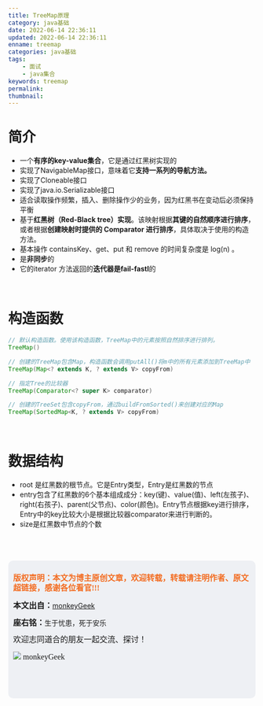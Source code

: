 ```yaml
---
title: TreeMap原理
category: java基础
date: 2022-06-14 22:36:11
updated: 2022-06-14 22:36:11
enname: treemap
categories: java基础
tags:
	- 面试
	- java集合
keywords: treemap
permalink:
thumbnail:
---
```


# 简介

- 一个**有序的key-value集合**，它是通过红黑树实现的<!--more-->
- 实现了NavigableMap接口，意味着它**支持一系列的导航方法。**
- 实现了Cloneable接口
- 实现了java.io.Serializable接口
- 适合读取操作频繁，插入、删除操作少的业务，因为红黑书在变动后必须保持平衡
- 基于**红黑树（Red-Black tree）实现**。该映射根据**其键的自然顺序进行排序**，或者根据**创建映射时提供的 Comparator 进行排序**，具体取决于使用的构造方法。
- 基本操作 containsKey、get、put 和 remove 的时间复杂度是 log(n) 。
- 是**非同步**的
- 它的iterator 方法返回的**迭代器是fail-fastl**的



</br>

# 构造函数

```java
// 默认构造函数。使用该构造函数，TreeMap中的元素按照自然排序进行排列。
TreeMap()

// 创建的TreeMap包含Map，构造函数会调用putAll()将m中的所有元素添加到TreeMap中
TreeMap(Map<? extends K, ? extends V> copyFrom)

// 指定Tree的比较器
TreeMap(Comparator<? super K> comparator)

// 创建的TreeSet包含copyFrom，通过buildFromSorted()来创建对应的Map
TreeMap(SortedMap<K, ? extends V> copyFrom)
```



</br>

# 数据结构

- root 是红黑数的根节点。它是Entry类型，Entry是红黑数的节点
- entry包含了红黑数的6个基本组成成分：key(键)、value(值)、left(左孩子)、right(右孩子)、parent(父节点)、color(颜色)。Entry节点根据key进行排序，Entry中的key比较大小是根据比较器comparator来进行判断的。
- size是红黑数中节点的个数



</br>

</br>

</br>

<script>
var _hmt = _hmt || [];
(function() {
  var hm = document.createElement("script");
  hm.src = "https://hm.baidu.com/hm.js?2f798e6b269c8a40f12bef25d7f1876d";
  var s = document.getElementsByTagName("script")[0]; 
  s.parentNode.insertBefore(hm, s);
})();
</script>

<div style="height:260px; background-color:rgb(238,240,244); padding:10px;border-radius:10px;">
    <p style="color:#f36c21;font:bold 16px/20px 'kaiTi';">
      版权声明：本文为博主原创文章，欢迎转载，转载请注明作者、原文超链接，感谢各位看官!!!
    </p>
    <p>
      <span style="font:bold 16px/20px 'kaiTi';">本文出自：</span><a href="https://monkeyGeek369.github.io">monkeyGeek</a> 
    </p>
    <p>
      <span style="font:bold 16px/20px 'kaiTi';">座右铭：</span><span>生于忧患，死于安乐</span> 
    </p>
    <p>
      <span style="font:16px/20px 'kaiTi';">欢迎志同道合的朋友一起交流、探讨！</span> 
    </p>
    <img style="height:auto; width:auto;flot:left;" src="../../../../image/monkey64.png" /><span style="font:16px/20px 'kaiTi';flot:left;">   monkeyGeek</span>


